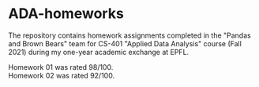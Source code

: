 # ADA-homeworks
The repository contains homework assignments completed in the "Pandas and Brown Bears" team for CS-401 "Applied Data Analysis" course (Fall 2021) during my one-year academic exchange at EPFL.

Homework 01 was rated 98/100.<br>
Homework 02 was rated 92/100.
